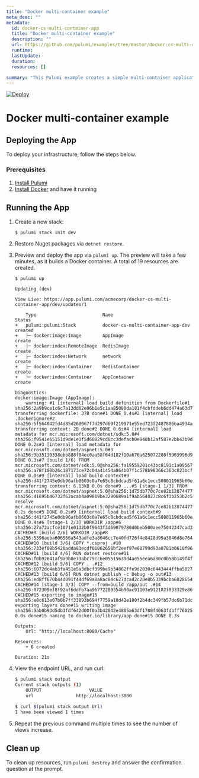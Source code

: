 ```yaml
---
title: "Docker multi-container example"
meta_desc: ""
metadata:
  id: docker-cs-multi-container-app
  title: "Docker multi-container example"
  description: ""
  url: https://github.com/pulumi/examples/tree/master/docker-cs-multi-container-app
  runtime: 
  lastUpdate: 
  duration: 
  resources: []

summary: "This Pulumi example creates a simple multi-container application in Docker on the Amazon Web Services (AWS) cloud platform using the TypeScript programming language. It creates and runs a Docker container hosting a web-based counter that can be incremented by visiting the endpoint. It also utilizes a MongoDB database container to persist the data from the counter in the cloud. The example serves to demonstrate how Pulumi can be used to manage and deploy a multi-container cloud-based application."
---
```


[![Deploy](https://get.pulumi.com/new/button.svg)](https://app.pulumi.com/new?template=https://github.com/pulumi/examples/blob/master/docker-cs-multi-container-app/README.md)

# Docker multi-container example

## Deploying the App

To deploy your infrastructure, follow the steps below.

### Prerequisites

1. [Install Pulumi](https://www.pulumi.com/docs/get-started/install/)
2. [Install Docker](https://docs.docker.com/engine/installation/) and have it running

## Running the App

1.  Create a new stack:

    ```
    $ pulumi stack init dev
    ```

1.  Restore Nuget packages via `dotnet restore`.

1.  Preview and deploy the app via `pulumi up`. The preview will take a few minutes, as it builds a Docker container. A total of 19 resources are created.

    ```
    $ pulumi up
    ```

    ```
    Updating (dev)

    View Live: https://app.pulumi.com/acmecorp/docker-cs-multi-container-app/dev/updates/1

        Type                         Name                               Status
    +   pulumi:pulumi:Stack          docker-cs-multi-container-app-dev  created
    +   ├─ docker:image:Image        AppImage                           create
    +   ├─ docker:index:RemoteImage  RedisImage                         create
    +   ├─ docker:index:Network      network                            create
    +   ├─ docker:index:Container    RedisContainer                     create
    +   └─ docker:index:Container    AppContainer                       create

    Diagnostics:
    docker:image:Image (AppImage):
        warning: #1 [internal] load build definition from Dockerfile#1 sha256:2a9b9ce1c6c7a13dd62e06b1e5c1aa85080da181f4cbfddeb6dd474a63d7c606#1 transferring dockerfile: 37B done#1 DONE 0.4s#2 [internal] load .dockerignore#2 sha256:5f564042fd4d85d268067f7d297d69f219971e55ed723f2487806ba4934ae35f#2 transferring context: 2B done#2 DONE 0.6s#4 [internal] load metadata for mcr.microsoft.com/dotnet/sdk:5.0#4 sha256:f9541e65151d9de1e3f5d68829cd8cc3defacb0e940b12af587e2bb43b9d95ff#4 DONE 0.2s#3 [internal] load metadata for mcr.microsoft.com/dotnet/aspnet:5.0#3 sha256:3b35130338ebb888f84ec0aa58f64d182f10a676a625072200f5903996d93690#3 DONE 0.3s#7 [build 1/6] FROM mcr.microsoft.com/dotnet/sdk:5.0@sha256:fa19559201c43bc8191c1a095670e242de80a23697d24f5a3460019958637c63#7 sha256:a78f180b26c187173ce72c04a41454a864b07f1c578b98366c363c823bcf920e#7 DONE 0.0s#9 [internal] load build context#9 sha256:d41f2745e0db96afb0603c0a7e65c8cbdcad5f61a6c1ecc508011965b60e407f#9 transferring context: 6.13kB 0.0s done#9 ...#5 [stage-1 1/3] FROM mcr.microsoft.com/dotnet/aspnet:5.0@sha256:1d75db770c7ce82b128744770271bd87dc9d119f0ef15b94cab0f84477abfaec#5 sha256:41695b46732f62acab4a09819be3290689a1f9ab564027c8c6f3b253b2c5c037#5 resolve mcr.microsoft.com/dotnet/aspnet:5.0@sha256:1d75db770c7ce82b128744770271bd87dc9d119f0ef15b94cab0f84477abfaec 0.2s done#5 DONE 0.2s#9 [internal] load build context#9 sha256:d41f2745e0db96afb0603c0a7e65c8cbdcad5f61a6c1ecc508011965b60e407f#9 DONE 0.4s#6 [stage-1 2/3] WORKDIR /app#6 sha256:27a72acfce1071e0132b0f9643f3d69079780d0beb500aee75042347cad3e978#6 CACHED#8 [build 2/6] WORKDIR /app#8 sha256:5396aeba606566a543adfe3a8046cc7e40fd726f4e8428d99a3046d8e76461b0#8 CACHED#10 [build 3/6] COPY *.csproj .#10 sha256:733ef08b5420adda83ecdf01062658bf2eef97e80799d93a0781b0610f96b21b#10 CACHED#11 [build 4/6] RUN dotnet restore#11 sha256:f0b92641af9a9b8e73abc79cc6e05515639d4ae55eea6a80c0b58b149f4f493e#11 CACHED#12 [build 5/6] COPY . .#12 sha256:6072dc4ab3fa451e5a3dbcf399be9b34862ffe9d2030c6443444ffba5827fb4c#12 CACHED#13 [build 6/6] RUN dotnet publish -c Debug -o out#13 sha256:ed8ff670b44d091f44df69a8a8ac84c627dcad2c20e8b5339bcba6828654803d#13 CACHED#14 [stage-1 3/3] COPY --from=build /app/out .#14 sha256:072309ef8f92af6ddfb7aa96772289354b90ac91103e912182f033329e865844#14 CACHED#15 exporting to image#15 sha256:e8c613e07b0b7ff33893b694f7759a10d42e180f2b4dc349fb57dc6b71dcab00#15 exporting layers done#15 writing image sha256:9ab0b93d5db3fdf642d00f0a3b42042e4805a63df1780f4063fdbff760252ae0 0.0s done#15 naming to docker.io/library/app done#15 DONE 0.3s

    Outputs:
        Url: "http://localhost:8080/Cache"

    Resources:
        + 6 created

    Duration: 21s
    ```

1.  View the endpoint URL, and run curl:

    ```bash
    $ pulumi stack output
    Current stack outputs (1)
        OUTPUT                  VALUE
        url                http://localhost:3000

    $ curl $(pulumi stack output Url)
    I have been viewed 1 times
    ```

1. Repeat the previous command multiple times to see the number of views increase.

## Clean up

To clean up resources, run `pulumi destroy` and answer the confirmation question at the prompt.
